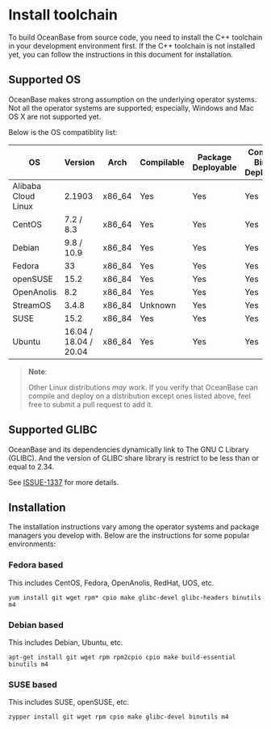 # Install toolchain

To build OceanBase from source code, you need to install the C++ toolchain in your development environment first. If the C++ toolchain is not installed yet, you can follow the instructions in this document for installation.

## Supported OS

OceanBase makes strong assumption on the underlying operator systems. Not all the operator systems are supported; especially, Windows and Mac OS X are not supported yet.

Below is the OS compatiblity list:

| OS                  | Version               | Arch   | Compilable | Package Deployable | Compiled Binary Deployable | MYSQLTEST Passed |
| ------------------- | --------------------- | ------ | ---------- | ------------------ | -------------------------- | ---------------- |
| Alibaba Cloud Linux | 2.1903                | x86_64 | Yes        | Yes                | Yes                        | Yes              |
| CentOS              | 7.2 / 8.3             | x86_64 | Yes        | Yes                | Yes                        | Yes              |
| Debian              | 9.8 / 10.9            | x86_84 | Yes        | Yes                | Yes                        | Yes              |
| Fedora              | 33                    | x86_84 | Yes        | Yes                | Yes                        | Yes              |
| openSUSE            | 15.2                  | x86_84 | Yes        | Yes                | Yes                        | Yes              |
| OpenAnolis          | 8.2                   | x86_84 | Yes        | Yes                | Yes                        | Yes              |
| StreamOS            | 3.4.8                 | x86_84 | Unknown    | Yes                | Yes                        | Unknown          |
| SUSE                | 15.2                  | x86_84 | Yes        | Yes                | Yes                        | Yes              |
| Ubuntu              | 16.04 / 18.04 / 20.04 | x86_84 | Yes        | Yes                | Yes                        | Yes              |

> **Note**:
>
> Other Linux distributions _may_ work. If you verify that OceanBase can compile and deploy on a distribution except ones listed above, feel free to submit a pull request to add it.

## Supported GLIBC

OceanBase and its dependencies dynamically link to The GNU C Library (GLIBC). And the version of GLIBC share library is restrict to be less than or equal to 2.34.

See [ISSUE-1337](https://github.com/oceanbase/oceanbase/issues/1337) for more details.

## Installation

The installation instructions vary among the operator systems and package managers you develop with. Below are the instructions for some popular environments:

### Fedora based

This includes CentOS, Fedora, OpenAnolis, RedHat, UOS, etc.

```shell
yum install git wget rpm* cpio make glibc-devel glibc-headers binutils m4
```

### Debian based

This includes Debian, Ubuntu, etc.

```shell
apt-get install git wget rpm rpm2cpio cpio make build-essential binutils m4
```

### SUSE based

This includes SUSE, openSUSE, etc.

```shell
zypper install git wget rpm cpio make glibc-devel binutils m4
```
